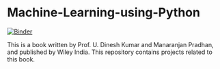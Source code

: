 # Machine-Learning-using-Python

[![Binder](https://mybinder.org/badge_logo.svg)](https://mybinder.org/v2/gh/shjain6670/Machine-Learning-using-Python/main?filepath=Recommendation%20System.ipynb)

This is a book written by Prof. U. Dinesh Kumar and Manaranjan Pradhan, and published by Wiley India. This repository contains projects related to this book.
